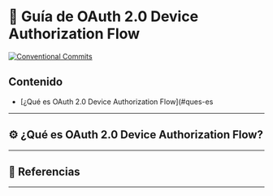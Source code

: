 # 🧪 Guía de OAuth 2.0 Device Authorization Flow

[![Conventional Commits](https://img.shields.io/badge/Conventional%20Commits-1.0.0-%23FE5196?logo=conventionalcommits&logoColor=white)](https://conventionalcommits.org)

## Contenido
- [¿Qué es OAuth 2.0 Device Authorization Flow](#ques-es

---

## ⚙️ ¿Qué es OAuth 2.0 Device Authorization Flow? <a name="que-es"></a> 

---

## 🔗 Referencias

---